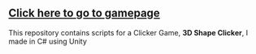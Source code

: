 ## [Click here to go to gamepage](https://gamejolt.com/games/frociac/501256)
This repository contains scripts for a Clicker Game, **3D Shape Clicker**, I made in C# using Unity